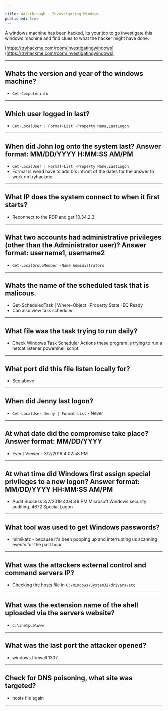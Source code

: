 ```yaml
---

title: Walkthrough - Investigating Windows
published: true
---
```


A windows machine has been hacked, its your job to go investigate this windows machine and find clues to what the hacker might have done.

[https://tryhackme.com/room/investigatingwindows](https://tryhackme.com/room/investigatingwindows)

* * *

## Whats the version and year of the windows machine?

- ``Get-Computerinfo``

* * *

## Which user logged in last?

- ``Get-LocalUser | Format-List -Property Name,LastLogon``

* * *

## When did John log onto the system last? Answer format: MM/DD/YYYY H:MM:SS AM/PM

- ``Get-LocalUser | Format-List -Property Name,LastLogon``
- Format is weird have to add 0's infront of the dates for the answer to work on tryhackme.

* * *

## What IP does the system connect to when it first starts?

- Reconnect to the RDP and get 10.34.2.3

* * *

## What two accounts had administrative privileges (other than the Administrator user)? Answer format: username1, username2

- ``Get-LocalGroupMember -Name Administrators``

* * *

## Whats the name of the scheduled task that is malicous.

- Get-ScheduledTask | Where-Object -Property State -EQ Ready
- Can also view task scheduler

* * *

## What file was the task trying to run daily?

- Check Windows Task Scheduler Actions these program is trying to run a netcat listener powershell script

* * *

## What port did this file listen locally for?

- See above

* * *

## When did Jenny last logon?

- ``Get-LocalUser Jenny | Format-List`` - Never

* * *

## At what date did the compromise take place? Answer format: MM/DD/YYYY

- Event Viewer - 3/2/2019 4:02:58 PM 

* * *

## At what time did Windows first assign special privileges to a new logon? Answer format: MM/DD/YYYY HH:MM:SS AM/PM

- Audit Success   3/2/2019 4:04:49 PM Microsoft Windows security auditing.    4672    Special Logon

* * *

## What tool was used to get Windows passwords?

- mimikatz - because it's been popping up and interrupting us scanning events for the past hour

* * *

## What was the attackers external control and command servers IP?

- Checking the hosts file in ``C:\Windows\System32\drivers\etc``

* * *

## What was the extension name of the shell uploaded via the servers website?

- ``C:\inetpub\www``

* * *

## What was the last port the attacker opened?

- windows firewall 1337

* * *

## Check for DNS poisoning, what site was targeted?

- hosts file again

* * * 